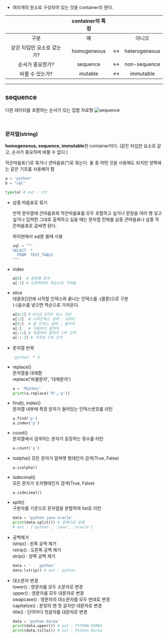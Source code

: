 - 여러개의 원소로 구성되어 있는 것을 container라 한다.

||container의 특징|||
|:---:|:---:|:---:|:---:|
|구분|예||아니오||
|같은 타입만 요소로 갖는가?|homogeneous|<->|heterogeneous|
|순서가 중요한가?|sequence|<->|non-sequence|
|바뀔 수 있는가?|mutable|<->|immutable|
---
## sequence
다른 데이터를 포함하는 순서가 있는 집합 자료형
![sequence](https://dojang.io/pluginfile.php/13491/mod_page/content/4/011002.png)



</br>



### 문자열(string)

**homogeneous, sequence, immutable**한 container이다. (같은 타입만 요소로 같고, 순서가 중요하며 바뀔 수 없다.)

작은따옴표(')로 묶거나 큰따옴표(")로 묶는다. 둘 중 어떤 것을 사용해도 되지만 양쪽에는 같은 기호를 사용해야 함

```python
a = 'python'
b = "sql"

type(a) # out : str
```
- 삼중 따옴표로 묶기

    만약 문자열에 큰따옴표와 작은따옴표를 모두 포함하고 싶거나 문장을 여러 행 넣고 싶거나 입력한 그대로 출력하고 싶을 때는 문자열 전체를 삼중 큰따옴표나 삼중 작은따옴표로 감싸면 된다.

    파이썬에서 sql문 쓸때 사용

    ```python
    sql = """
    SELECT  *
      FROM  TEST_TABLE
    """
    ```

- index

    ```python
    a[0]  # 첫번째 문자
    a[-1] # 오른쪽부터 역순으로 가져옴
    ```

- slice  
  대괄호[]안에 시작할 인덱스와 끝나는 인덱스를 :(콜론)으로 구분  
  (-)음수를 넣으면 역순으로 가져온다.

    ```python
    a[0:2] # 0이상 2미만 요소 리턴
    a[:2]  # 시작인덱스 생략 : 0부터
    a[0:]  # 끝 인덱스 생략 : 끝까지
    a[:]   # 처음부터 끝까지
    a[::1] # 처음부터 끝까지 1씩 간격
    a[::-2] # 거꾸로 2씩 간격
    ```
  
- 문자열 반복

    ``` python
    'python' * 3
    ```

- replace()  
  문자열을 대체함  
  replace('바꿀문자', '대체문자') 

    ``` python
    a = '파ython'
    print(a.replace('파','p')) 
    ```
  
- find(), index()  
  문자열 내부에 특정 문자가 들어있는 인덱스번호를 리턴  

    ``` python
    a.find('p')
    a.index('p')
    ```
  
- count()  
  문자열에서 검색하는 문자가 등장하는 횟수를 리턴 

    ``` python
    a.count('p') 
    ```
  
- isalpha()
  모든 문자가 알파벳 형태인지 검색(True, False)

    ``` python
    a.isalpha()
    ```
  
- isdecimal()  
  모든 문자가 숫자형태인지 검색(True, False)

    ``` python
    a.isdecimal()
    ```
  
- split()  
  구분자를 기준으로 문자열을 분할하여 list로 리턴

    ``` python
    data = 'python java oracle'
    print(data.split()) # 공백으로 분할
    # out : ['python', 'java', 'oracle']
    ```
  
- 공백제거  
  lstrip() : 왼쪽 공백 제거  
  rstrip() : 오른쪽 공백 제거  
  strip() : 양쪽 공백 제거

    ``` python
    data = '    python'
    data.lstrip() # out : python
    ```
  
- 대소문자 변경  
  lower() : 영문자를 모두 소문자로 변경  
  upper() : 영문자를 모두 대문자로 변경  
  swapcase() : 영문자의 대소문자를 모두 반대로 변경  
  capitalize() : 문장의 맨 첫 글자만 대문자로 변경  
  title() : 단어마다 첫글자를 대문자로 변경

    ``` python
    data = 'python korea'
    print(data.upper()) # out : PYTHON KOREA
    print(data.title()) # out : Python Korea
    ```



